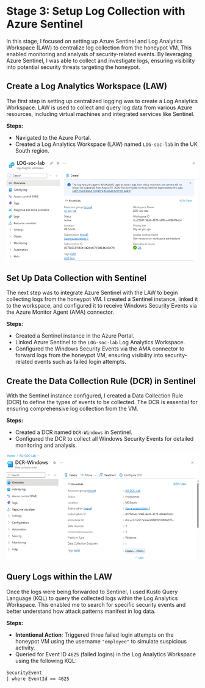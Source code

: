# Stage 3: Setup Log Collection with Azure Sentinel

In this stage, I focused on setting up Azure Sentinel and Log Analytics Workspace (LAW) to centralize log collection from the honeypot VM. This enabled monitoring and analysis of security-related events. By leveraging Azure Sentinel, I was able to collect and investigate logs, ensuring visibility into potential security threats targeting the honeypot.

## Create a Log Analytics Workspace (LAW)

The first step in setting up centralized logging was to create a Log Analytics Workspace. LAW is used to collect and query log data from various Azure resources, including virtual machines and integrated services like Sentinel.

**Steps:**

- Navigated to the Azure Portal.
- Created a Log Analytics Workspace (LAW) named `LOG-soc-lab` in the UK South region.

![](./0-Images/image12.png)

## Set Up Data Collection with Sentinel

The next step was to integrate Azure Sentinel with the LAW to begin collecting logs from the honeypot VM. I created a Sentinel instance, linked it to the workspace, and configured it to receive Windows Security Events via the Azure Monitor Agent (AMA) connector.

**Steps:**

- Created a Sentinel instance in the Azure Portal.
- Linked Azure Sentinel to the `LOG-soc-lab` Log Analytics Workspace.
- Configured the Windows Security Events via the AMA connector to forward logs from the honeypot VM, ensuring visibility into security-related events such as failed login attempts.

## Create the Data Collection Rule (DCR) in Sentinel

With the Sentinel instance configured, I created a Data Collection Rule (DCR) to define the types of events to be collected. The DCR is essential for ensuring comprehensive log collection from the VM.

**Steps:**

- Created a DCR named `DCR-Windows` in Sentinel.
- Configured the DCR to collect all Windows Security Events for detailed monitoring and analysis.

![](./0-Images/image3.png)

## Query Logs within the LAW

Once the logs were being forwarded to Sentinel, I used Kusto Query Language (KQL) to query the collected logs within the Log Analytics Workspace. This enabled me to search for specific security events and better understand how attack patterns manifest in log data.

**Steps:**

- **Intentional Action**: Triggered three failed login attempts on the honeypot VM using the username `"employee"` to simulate suspicious activity.
- Queried for Event ID `4625` (failed logins) in the Log Analytics Workspace using the following KQL:

```kql
SecurityEvent
| where EventId == 4625
```
